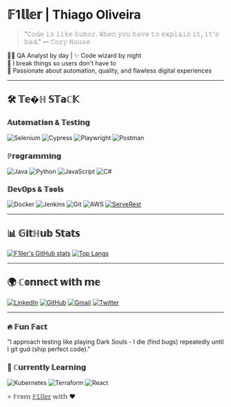 # 𝔽1𝕝𝕝𝕖𝕣 | Thiago Oliveira 

> "𝙲𝚘𝚍𝚎 𝚒𝚜 𝚕𝚒𝚔𝚎 𝚑𝚞𝚖𝚘𝚛. 𝚆𝚑𝚎𝚗 𝚢𝚘𝚞 𝚑𝚊𝚟𝚎 𝚝𝚘 𝚎𝚡𝚙𝚕𝚊𝚒𝚗 𝚒𝚝, 𝚒𝚝'𝚜 𝚋𝚊𝚍." — 𝙲𝚘𝚛𝚢 𝙷𝚘𝚞𝚜𝚎

🧙‍♂️ QA Analyst by day | ✨ Code wizard by night  
🔧 I break things so users don't have to  
🚀 Passionate about automation, quality, and flawless digital experiences

---

## 🛠️ 𝕋𝕖�ℍ 𝕊𝕋𝕒ℂ𝕂

### 𝔸𝕦𝕥𝕠𝕞𝕒𝕥𝕚𝕠𝕟 & 𝕋𝕖𝕤𝕥𝕚𝕟𝕘
![Selenium](https://img.shields.io/badge/-Selenium-43B02A?style=for-the-badge&logo=selenium&logoColor=white)
![Cypress](https://img.shields.io/badge/-Cypress-17202C?style=for-the-badge&logo=cypress&logoColor=white)
![Playwright](https://img.shields.io/badge/-Playwright-2EAD33?style=for-the-badge&logo=playwright&logoColor=white)
![Postman](https://img.shields.io/badge/-Postman-FF6C37?style=for-the-badge&logo=postman&logoColor=white)

### ℙ𝕣𝕠𝕘𝕣𝕒𝕞𝕞𝕚𝕟𝕘
![Java](https://img.shields.io/badge/-Java-007396?style=for-the-badge&logo=java&logoColor=white)
![Python](https://img.shields.io/badge/-Python-3776AB?style=for-the-badge&logo=python&logoColor=white)
![JavaScript](https://img.shields.io/badge/-JavaScript-F7DF1E?style=for-the-badge&logo=javascript&logoColor=black)
![C#](https://img.shields.io/badge/-C%23-239120?style=for-the-badge&logo=c-sharp&logoColor=white)

### 𝔻𝕖𝕧𝕆𝕡𝕤 & 𝕋𝕠𝕠𝕝𝕤
![Docker](https://img.shields.io/badge/-Docker-2496ED?style=for-the-badge&logo=docker&logoColor=white)
![Jenkins](https://img.shields.io/badge/-Jenkins-D24939?style=for-the-badge&logo=jenkins&logoColor=white)
![Git](https://img.shields.io/badge/-Git-F05032?style=for-the-badge&logo=git&logoColor=white)
![AWS](https://img.shields.io/badge/-AWS-232F3E?style=for-the-badge&logo=amazon-aws&logoColor=white)
[![ServeRest](https://img.shields.io/badge/API-ServeRest-green?style=for-the-badge)](https://github.com/ServeRest/ServeRest/)

---

## 📊 𝔾𝕚𝕥ℍ𝕦𝕓 𝕊𝕥𝕒𝕥𝕤

[![F1ller's GitHub stats](https://github-readme-stats.vercel.app/api?username=F1llerbRZ&show_icons=true&theme=radical&hide_border=true&include_all_commits=true)](https://github.com/F1llerbRZ)
[![Top Langs](https://github-readme-stats.vercel.app/api/top-langs/?username=F1llerbRZ&layout=compact&theme=radical&hide_border=true)](https://github.com/F1llerbRZ)

---

## 🌍 ℂ𝕠𝕟𝕟𝕖𝕔𝕥 𝕨𝕚𝕥𝕙 𝕞𝕖

[![LinkedIn](https://img.shields.io/badge/-LinkedIn-0A66C2?style=for-the-badge&logo=linkedin&logoColor=white)](https://www.linkedin.com/in/thiago-oliveira-qa/)
[![GitHub](https://img.shields.io/badge/-GitHub-181717?style=for-the-badge&logo=github&logoColor=white)](https://github.com/F1llerbRZ)
[![Gmail](https://img.shields.io/badge/-Gmail-D14836?style=for-the-badge&logo=gmail&logoColor=white)](mailto:your-email@example.com)
[![Twitter](https://img.shields.io/badge/-Twitter-1DA1F2?style=for-the-badge&logo=twitter&logoColor=white)](https://twitter.com/yourprofile)

---

### 🔥 𝔽𝕦𝕟 𝔽𝕒𝕔𝕥
"I approach testing like playing Dark Souls - I die (find bugs) repeatedly until I git gud (ship perfect code)."

### 🚀 ℂ𝕦𝕣𝕣𝕖𝕟𝕥𝕝𝕪 𝕃𝕖𝕒𝕣𝕟𝕚𝕟𝕘
![Kubernetes](https://img.shields.io/badge/-Kubernetes-326CE5?style=for-the-badge&logo=kubernetes&logoColor=white)
![Terraform](https://img.shields.io/badge/-Terraform-623CE4?style=for-the-badge&logo=terraform&logoColor=white)
![React](https://img.shields.io/badge/-React-61DAFB?style=for-the-badge&logo=react&logoColor=black)

⭐ 𝔽𝕣𝕠𝕞 [𝔽𝟙𝕝𝕝𝕖𝕣](https://github.com/F1llerbRZ) 𝕨𝕚𝕥𝕙 ❤️





